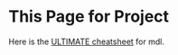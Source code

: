# This Page for Project

Here is the [ULTIMATE cheatsheet](https://github.com/psdbia/markdown-cheatsheet) for mdl.
